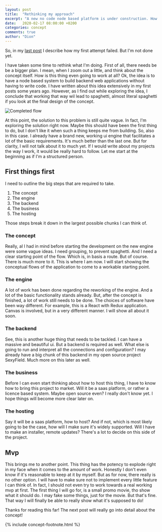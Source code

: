 ```yaml
---
layout: post
title:  "Rethinking my approach"
excerpt: "A new no code node based platform is under construction. How am I going to start. What are the basic ideas?"
date:   2020-02-17 08:00:00 +0200
categories: concept
comments: true
author: "Dion"
---
```


<div class="larger">
So, in my <a href="https://dionsnoeijen.nl/ui/dev/2020/02/15/leaving-projects-behind.html">last post</a> I describe how my first attempt failed. But I'm not done yet.
</div>

I have taken some time to rethink what I'm doing. First of all, there needs be be a bigger plan. I mean, when I zoom out a little, and think about the concept itself. How is this thing even going to work at all?
 Ok, the idea is to have a node based system to build backend web applications without having to write code. I have written about this idea extensively in my first posts some years ago. However, as I find out while exploring the idea, I conclude that working that way wil lead to spaghetti, almost literal spaghetti if you look at the final design of the concept.

 ![Completed flow](https://s3-eu-west-1.amazonaws.com/dionsnoeijen/nodes/everything.PNG)

 At this point, the solution to this problem is still quite vague. In fact, I'm exploring the solution right now. Maybe this should have been the first thing to do, but I don't like it when such a thing keeps me from building. So, also in this case. I already have a brand new, working ui engine that facilitates a lot of the basic requirements. It's much better than the last one. But for clarity, I will not talk about it to much yet. If I would write about my projects the way I work, it would be really hard to follow. Let me start at the beginning as if I'm a structured person.

## First things first

I need to outline the big steps that are required to take.

1. The concept
2. The engine
3. The backend
4. The business
5. The hosting

Those steps break it down in the largest possible chunks I can think of.

### The concept

Really, al I had in mind before starting the development on the new engine were some vague ideas. I need grouping, to prevent spaghetti. And I need a clear starting point of the flow. Which is, in basis a route. But of course. There is much more to it. This is where I am now. I will start showing the conceptual flows of the application to come to a workable starting point.

### The engine

A lot of work has been done regarding the reworking of the engine. And a lot of the basic functionality stands already. But, after the concept is finished, a lot of work still needs to be done. The choices of software have been way different. For example, this is a React with Redux application. Canvas is involved, but in a very different manner. I will show all about it soon.

### The backend

See, this is another huge thing that needs to be tackled. I can have a massive and beautiful ui. But a backend is required as well. What else is going to run and interpret all the connections and configuration? I may already have a big chunk of this backend in my open source project SexyField. Much more on this later as well.

### The business

Before I can even start thinking about how to host this thing, I have to know how to bring this project to market. Will it be a saas platform, or rather a licence based system. Maybe open source even? I really don't know yet. I hope things will become more clear later on.

### The hosting

Say it will be a saas platform, how to host? And if not, which is most likely going to be the case, how will I make sure it's widely supported. Will I have to make an installer, remote updates? There's a lot to decide on this side of the project.

## Mvp

This brings me to another point. This thing has the potency to explode right in my face when it comes to the amount of work. Honestly I don't even know if it's reasonable to keep at it by myself. But as for now, there really is no other option. I will have to make sure not to implement every little feature I can think of. In fact, I should not even try to work towards a real working mvp at first. The first thing I will go for, is a small promo movie, tho show what it should do. I may fake some things, just for the movie. But that's fine. That way I will finally be able to really show what it's supposed to do!

Thanks for reading this far! The next post will really go into detail about the concept!

{% include concept-footnote.html %}
